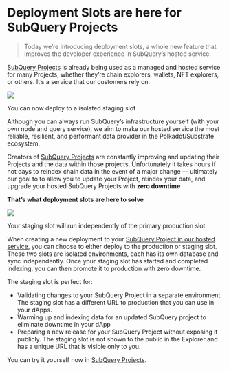 # Deployment Slots are here for SubQuery Projects

> Today we’re introducing deployment slots, a whole new feature that improves the developer experience in SubQuery’s hosted service.

[SubQuery Projects](https://project.subquery.network/) is already being used as a managed and hosted service for many Projects, whether they’re chain explorers, wallets, NFT explorers, or others. It’s a service that our customers rely on.

![](https://miro.medium.com/max/1400/0*PugDgh6weZspRIO2)

You can now deploy to a isolated staging slot

Although you can always run SubQuery’s infrastructure yourself (with your own node and query service), we aim to make our hosted service the most reliable, resilient, and performant data provider in the Polkadot/Substrate ecosystem.

Creators of [SubQuery Projects](https://project.subquery.network/) are constantly improving and updating their Projects and the data within those projects. Unfortunately it takes hours if not days to reindex chain data in the event of a major change — ultimately our goal to to allow you to update your Project, reindex your data, and upgrade your hosted SubQuery Projects with **zero downtime**

**That’s what deployment slots are here to solve**

![](https://miro.medium.com/max/1400/0*vQ33aqhn1eVllo5t)

Your staging slot will run independently of the primary production slot

When creating a new deployment to your [SubQuery Project in our hosted service](https://project.subquery.network/), you can choose to either deploy to the production or staging slot. These two slots are isolated environments, each has its own database and sync independently. Once your staging slot has started and completed indexing, you can then promote it to production with zero downtime.

The staging slot is perfect for:

-   Validating changes to your SubQuery Project in a separate environment. The staging slot has a different URL to production that you can use in your dApps.
-   Warming up and indexing data for an updated SubQuery project to eliminate downtime in your dApp
-   Preparing a new release for your SubQuery Project without exposing it publicly. The staging slot is not shown to the public in the Explorer and has a unique URL that is visible only to you.

You can try it yourself now in [SubQuery Projects](https://project.subquery.network/).